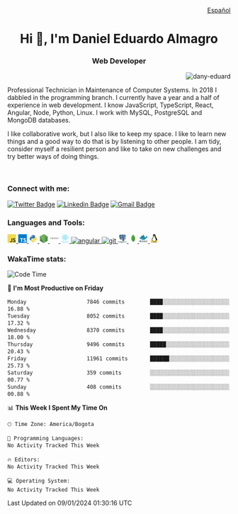 <p align="right"> <a href="https://github.com/dany-eduard/dany-eduard/blob/main/README_es.md">Español</a> </p>
<h1 align="center">Hi 👋, I'm Daniel Eduardo Almagro</h1>
<h3 align="center">Web Developer</h3>

<p align="right"> <img src="https://komarev.com/ghpvc/?username=dany-eduard" alt="dany-eduard" /> </p>

<p>
Professional Technician in Maintenance of Computer Systems. In 2018 I dabbled in the programming branch. I currently have a year and a half of experience in web development. I know JavaScript, TypeScript, React, Angular, Node, Python, Linux. I work with MySQL, PostgreSQL and MongoDB databases.

I like collaborative work, but I also like to keep my space. I like to learn new things and a good way to do that is by listening to other people. I am tidy, consider myself a resilient person and like to take on new challenges and try better ways of doing things.
</p>
<br >

<h3 align="left">Connect with me:</h3>
<p align="left">

[![Twitter Badge](https://img.shields.io/badge/-@dany_eduard17-1ca0f1?style=flat-square&labelColor=1ca0f1&logo=twitter&logoColor=white&link=https://twitter.com/dany_eduard17)](https://twitter.com/dany_eduard17) [![Linkedin Badge](https://img.shields.io/badge/-Daniel%20Eduardo%20Almagro-blue?style=flat-square&logo=Linkedin&logoColor=white&link=https://www.linkedin.com/in/dany-eduard/)](https://www.linkedin.com/in/dany-eduard/)
[![Gmail Badge](https://img.shields.io/badge/-danyeduard17@gmail.com-c14438?style=flat-square&logo=Gmail&logoColor=white&link=mailto:danyeduard17@gmail.com)](mailto:danyeduard17@gmail.com)

</p>

<h3 align="left">Languages and Tools:</h3>
<p align="left">
  <a
    href="https://developer.mozilla.org/en-US/docs/Web/JavaScript"
    target="_blank"
    rel="noreferrer"
  >
    <img
      src="https://raw.githubusercontent.com/devicons/devicon/master/icons/javascript/javascript-original.svg"
      alt="javascript"
      width="20"
      height="20"
    />
  </a>
  <a href="https://www.typescriptlang.org/" target="_blank" rel="noreferrer">
    <img
      src="https://raw.githubusercontent.com/devicons/devicon/master/icons/typescript/typescript-original.svg"
      alt="typescript"
      width="20"
      height="20"
    />
  </a>
  <a href="https://www.python.org" target="_blank" rel="noreferrer">
    <img
      src="https://raw.githubusercontent.com/devicons/devicon/master/icons/python/python-original.svg"
      alt="python"
      width="20"
      height="20"
    />
  </a>
  <a href="https://nodejs.org" target="_blank" rel="noreferrer">
    <img
      src="https://raw.githubusercontent.com/github/explore/80688e429a7d4ef2fca1e82350fe8e3517d3494d/topics/nodejs/nodejs.png"
      alt="nodejs"
      width="20"
      height="20"
    />
  </a>
  <a href="https://expressjs.com" target="_blank" rel="noreferrer">
    <img
      src="https://raw.githubusercontent.com/devicons/devicon/master/icons/express/express-original-wordmark.svg"
      alt="express"
      width="20"
      height="20"
    />
  </a>
    <a href="https://reactjs.org/" target="_blank" rel="noreferrer">
    <img
      src="https://raw.githubusercontent.com/devicons/devicon/master/icons/react/react-original-wordmark.svg"
      alt="react"
      width="20"
      height="20"
    />
  </a>
  <a href="https://angular.io" target="_blank" rel="noreferrer">
    <img
      src="https://angular.io/assets/images/logos/angular/angular.svg"
      alt="angular"
      width="20"
      height="20"
    />
  </a>
  <a href="https://git-scm.com/" target="_blank" rel="noreferrer">
    <img
      src="https://www.vectorlogo.zone/logos/git-scm/git-scm-icon.svg"
      alt="git"
      width="20"
      height="20"
    />
  </a>
  <a href="https://www.postgresql.org" target="_blank" rel="noreferrer">
    <img
      src="https://raw.githubusercontent.com/devicons/devicon/master/icons/postgresql/postgresql-original-wordmark.svg"
      alt="postgresql"
      width="20"
      height="20"
    />
  </a>
  <a href="https://www.mongodb.com/" target="_blank" rel="noreferrer">
    <img
      src="https://raw.githubusercontent.com/devicons/devicon/master/icons/mongodb/mongodb-original.svg"
      alt="mongodb"
      width="20"
      height="20"
    />
  </a>
    <a href="https://www.docker.com/" target="_blank" rel="noreferrer">
    <img
      src="https://raw.githubusercontent.com/devicons/devicon/master/icons/docker/docker-original-wordmark.svg"
      alt="docker"
      width="20"
      height="20"
    />
  </a>
  <a href="https://www.linux.org/" target="_blank" rel="noreferrer">
    <img
      src="https://raw.githubusercontent.com/devicons/devicon/master/icons/linux/linux-original.svg"
      alt="linux"
      width="20"
      height="20"
    />
  </a>
</p>

<h3 align="left">WakaTime stats:</h3>

<!--START_SECTION:waka-->
![Code Time](http://img.shields.io/badge/Code%20Time-2%2C194%20hrs%201%20min-blue)

📅 **I'm Most Productive on Friday** 

```text
Monday                   7846 commits        ████░░░░░░░░░░░░░░░░░░░░░   16.88 % 
Tuesday                  8052 commits        ████░░░░░░░░░░░░░░░░░░░░░   17.32 % 
Wednesday                8370 commits        ████░░░░░░░░░░░░░░░░░░░░░   18.00 % 
Thursday                 9496 commits        █████░░░░░░░░░░░░░░░░░░░░   20.43 % 
Friday                   11961 commits       ██████░░░░░░░░░░░░░░░░░░░   25.73 % 
Saturday                 359 commits         ░░░░░░░░░░░░░░░░░░░░░░░░░   00.77 % 
Sunday                   408 commits         ░░░░░░░░░░░░░░░░░░░░░░░░░   00.88 % 
```


📊 **This Week I Spent My Time On** 

```text
🕑︎ Time Zone: America/Bogota

💬 Programming Languages: 
No Activity Tracked This Week

🔥 Editors: 
No Activity Tracked This Week

💻 Operating System: 
No Activity Tracked This Week
```


 Last Updated on 09/01/2024 01:30:16 UTC
<!--END_SECTION:waka-->

<!-- <div>
  <img width="36%" align="center" alt="Daniel Eduardo's Github Stats" class="responsive" src="https://github-readme-stats.vercel.app/api?username=dany-eduard&count_private=true&show_icons=true&theme=algolia&cache_seconds=1800" />
  <img width="30%" alt="Daniel Eduardo's Github Stats" class="responsive" align="center" src="https://github-readme-stats.vercel.app/api/top-langs/?username=dany-eduard&layout=compact&theme=algolia&cache_seconds=1800&langs_count=6&hide=c" />
</div>
<br> -->

<!--width="390" height="196"
<a href="https://github.com/anuraghazra/convoychat">
  <img align="center" src="https://github-readme-stats.vercel.app/api/pin/?username=anuraghazra&repo=convoychat" />
</a>
-->

<!--
**dany-eduard/dany-eduard** is a ✨ _special_ ✨ repository because its `README.md` (this file) appears on your GitHub profile.

Here are some ideas to get you started:

- 🔭 I’m currently working on ...
- 🌱 I’m currently learning ...
- 👯 I’m looking to collaborate on ...
- 🤔 I’m looking for help with ...
- 💬 Ask me about ...
- 📫 How to reach me: ...
- 😄 Pronouns: ...
- ⚡ Fun fact: ...
-->
